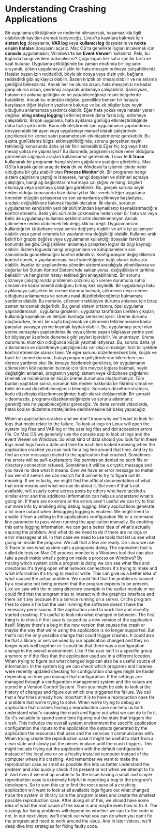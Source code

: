 # Understanding Crashing Applications

Bir uygulama çöktüğünde ve nedenini bilmiyorsak, başarısızlıkla ilgili olabilecek kayıtları aramak isteyeceğiz. Linux'ta kayıtlara bakmak için **sistem log** dosyalarını, **VAR log** veya **kullanıcı log** dosyalarını ve **nokta erişim hataları** dosyasını açarız. Mac OS'ta genellikle logları incelemek için **console** uygulamasını, Windows'ta ise **Event Viewer**'ı kullanırız. Peki, bu loglarda hangi verilere bakmalısınız? Çoğu logun her satırı için bir tarih ve saat bulunur. Uygulama çöktüğünde bu zaman etrafında bir log satırı arayarak, çöken uygulamaya ilişkin bir hata mesajını bulmaya çalışabilirsiniz. Hatalar bazen izin reddedildi, böyle bir dosya veya dizin yok, bağlantı reddedildi gibi açıklayıcı olabilir. Bazen kriptik bir mesaj olabilir ve ne anlama geldiğini bilmezsiniz. Ancak her ne olursa olsun, hata mesajımızı ne kadar garip olursa olsun, çevrimiçi arayarak anlamaya çalışabiliriz. Şanslıysak, hatanın ne anlama geldiğini ve ne yapabileceğimizi resmi belgelerde bulabiliriz. Ancak bu mümkün değilse, genellikle benzer bir hatayla karşılaşan diğer kişilerin yazılarını buluruz ve bu ek bilgiler bize neyin olduğunu anlamamıza yardımcı olabilir. Eğer hata yoksa veya hatalar yararlı değilse, **sling debug logging**'i etkinleştirerek daha fazla bilgi edinmeye çalışabiliriz. Birçok uygulama, hata ayıklama günlüğü etkinleştirildiğinde daha fazla çıktı üretir. Bunu etkinleştirmek için uygulamanın yapılandırma dosyasındaki bir ayarı veya uygulamayı manuel olarak çalıştırırken geçirilecek bir komut satırı parametresini etkinleştirmemiz gerekebilir. Bu ekstra günlükleme bilgisi etkinleştirildiğinde, sorunu gerçekten neyin tetiklediği konusunda daha iyi bir fikir edinebiliriz.Eğer hiç log veya hata mesajı yoksa ne yapmalıyız? Bu durumda, programın içinde neler olduğunu görmemizi sağlayan araçları kullanmamız gerekecek. Linux'te **S Trace** kullanarak bir programın hangi sistem çağrılarını yaptığını görebiliriz. Mac OS'ta karşılık gelen araç de **trois**'dir ve Windows'ta işlemin içinde neler olduğuna bir göz atabilir olan **Process Monitor**'dir. Bir programın hangi sistem çağrılarını yaptığını izleyerek, hangi dosyaları ve dizinleri açmaya çalıştığını, hangi ağ bağlantılarını kurmaya çalıştığını ve hangi bilgileri okumaya veya yazmaya çalıştığını görebiliriz. Bu, gerçek soruna neyin neden olduğu konusunda bize daha iyi bir fikir verebilir.Eğer uygulama önceden düzgün çalışıyorsa ve son zamanlarda çökmeye başladıysa, aradaki değişikliklere bakmak faydalı olacaktır. İlk olarak, sorunun uygulamanın kendisinin yeni bir sürümünden kaynaklanıp kaynaklanmadığını kontrol etmektir. Belki yeni sürümde çökmesine neden olan bir hata var veya belki de uygulamayı kullanma şeklimiz artık desteklenmiyor. Ancak çökmelere neden olabilecek tek değişiklik bu değil. Uygulamamızın kullandığı bir kütüphane veya servis değişmiş olabilir ve artık iyi çalışmıyor olabilir veya genel ortamda bir yapılandırma değişikliği olabilir. Kullanıcı artık belirli bir grupta değilse veya uygulamanın kullandığı dosyalar farklı bir konumda ise gibi. Değişiklikleri anlamaya çalışırken loglar da bilgi kaynağı olabilir. Sistem logunda hangi programların ve kütüphanelerin son zamanlarda güncellendiğini kontrol edebiliriz. Konfigürasyon değişikliklerini kontrol etmek, o yapılandırmayı nasıl yönettiğinize bağlı olarak daha zor olabilir. Ayarlar bir yapılandırma yönetim sistemi aracılığıyla yönetiliyorsa ve değerler bir Sürüm Kontrol Sistemi'nde saklanıyorsa, değişikliklerin tarihine bakabilir ve hangisinin hatayı tetiklediğini anlayabilirsiniz. Bir sorunu çözmeye çalıştığımızda problemin çözümü için üreme durumuna sahip olmanın ne kadar önemli olduğunu birkaç kez söyledik. Bir uygulamayı hata ayıklamaya çalışırken bir üreme durumu bulmak, çökmenin neyin neden olduğunu anlamamıza ve sorunu nasıl düzeltebileceğimizi bulmamıza yardımcı olabilir. Bu nedenle, çökmenin tetikleyen durumu anlamak için biraz zaman harcamak değerlidir. Bu, genel sistem ortamını, özel uygulama yapılandırmasını, uygulama girişlerini, uygulama tarafından üretilen çıkışları, kullandığı kaynakları ve iletişim kurduğu servisleri içerir. Üreme durumu oluştururken, temiz bir sayfa başlamak ve çökmenin tetiklenmesine kadar parçaları yavaşça yerine koymak faydalı olabilir. Bu, uygulamayı yerel olan yerine varsayılan yapılandırma ile veya çökme yapan bilgisayar yerine yeni bir bilgisayar üzerinde denemek gibi şeyleri içerebilir. Ve unutmayın, üreme durumunu mümkün olduğunca küçük yapmak istiyoruz. Bu, sorunu daha iyi anlamamıza ve düzeltmeye çalıştığımızda var olup olmadığını hızlı bir şekilde kontrol etmemize olanak tanır. Ve eğer sorunu düzeltemezsek bile, küçük ve basit bir üreme durumu, hatayı program geliştiricilerine bildirirken son derece yardımcı olur. Bu konuyu özetlemek gerekirse, bir uygulamanın çökmesinin kök nedenini bulmak için tüm mevcut loglara bakmalı, neyin değiştiğini anlamalı, programın yaptığı sistem veya kütüphane çağrılarını izlemeli ve mümkünse en küçük üreme durumunu oluşturmalıyız. Tüm bunları yaptıktan sonra, sorunun kök nedeni hakkında bir fikrimiz olmalı ve belki de nasıl düzeltebileceğimizi bileceğiz. Sorunları düzeltme stratejisi, kodu düzelteyip düzeltemeyeğimize bağlı olarak değişecektir. Bir sonraki videomuzda, programı düzeltemediğinizde ve sorunu atlatmanız gerektiğinde ne yapabileceğinizi göreceğiz. Ve daha sonraki videolarda, hatalı kodları düzeltme stratejilerine derinlemesine bir bakış yapacağız.

When an application crashes and we don't know why we'll want to look for logs that might relate to the failure. To look at logs on Linux will open the system log files and VAR log or the user log files and dot accession errors file. On Mac OS we generally use the console app to look at logs and the event Viewer on Windows. So what kind of data should you look for in these logs most logs have a date and time for each line locked knowing when the application crashed you can look for a log line around that time. And try to find an error message related to the application that crashed. Sometimes the errors will be self-explanatory like permission denied no such file or directory connection refused. Sometimes it will be a cryptic message and you have no idea what it means. Ever we have an error message no matter how weird it seems we can search for it online to try to figure out its meaning. If we're lucky, we might find the official documentation of what that error means and what we can do about it. But even if that's not available, will usually come across posts by others who have tackled a similar error and this additional information can help us understand what's going on. If there are no errors or the errors aren't useful we can try to find out more info by enabling sling debug logging. Many applications generate a lot more output when debugging logging is enabled. We might need to enable it from a setting in the applications configuration file or a command line parameter to pass when running the application manually. By enabling this extra logging information, we can get a better idea of what's actually causing the problem. And what do we need to do if there are no logs or error messages at all. In that case we need to use tools that let us see what going on inside the program. We call that a few are ready. On Linux we use S Trace to see what system calls a programs doing. The equivalent tool is called de trois on Mac OS process monitor is a Windows tool that can also take a peek inside what's going on inside a process on Windows? By tracing which system calls a program is doing we can see what files and directories it's trying open what network connections it's trying to make and what information it's trying to read or write. This can give us a better idea of what caused the actual problem. We could find that the problem is caused by a resource not being present that the program expects to be present. Like we saw with the missing directory example in the earlier module or we could find that the program tries to interact with the graphics interface and there isn't any because it's a service running on a server. Or the program tries to open a file but the user running the software doesn't have the necessary permissions. If the application used to work fine and recently started crashing. It's useful to look into what changed in between. The first thing is to check if the issue is caused by a new version of the application itself. Maybe there's a bug in the new version that causes the crash or maybe the way that we're using the application is no longer supported. But that's not the only possible change that could trigger crashes. It could also be that a library or service used by our application changed and they no longer work well together or it could be that there was a configuration change in the overall environment. Like if the user isn't in a specific group anymore or if the files that the application used are in a different location. When trying to figure out what changed logs can also be a useful source of information. In the system log we can check which programs and libraries were recently updated checking for configuration changes might be harder depending on how you manage that configuration. If the settings are managed through a configuration management system and the values are stored in a Version Control System. Then you might be able to look at the history of changes and figure out which one triggered the failure. We call that a few times already how important it is to have a reproduction case for a problem that we're trying to solve. When we're trying to debug an application that crashes finding a reproduction case can help us both understand what's causing the crash and figure out what we can do to fix it. So it's valuable to spend some time figuring out the state that triggers the crash. This includes the overall system environment the specific application configuration the inputs to the application the outputs generated by the application the resources that uses and the services it communicates with. When trying create the reproduction case it might be useful to start from a clean slate and slowly put the pieces in place until the crash triggers. This might include trying out the application with the default configuration instead of the local one or on a freshly installed computer instead of the computer where it's crashing. And remember we want to make the reproduction case as small as possible this lets us better understand the problem and also quickly check if its present or not when we attempt to fix it. And even if we end up unable to fix the issue having a small and simple reproduction case is extremely helpful in reporting a bug to the program's developers. So to sum this up to find the root cause of a crashing application will want to look at all available logs figure out what changed trace the system or library calls the program makes and create the smallest possible reproduction case. After doing all of this, we should have some idea of what the root cause of the issue is and maybe even how to fix it. The strategy for fixing problems will depend on whether we can fix the code or not. In our next video, we'll check out what you can do when you can't fix the program and need to work around the issue. And in later videos, we'll deep dive into strategies for fixing faulty code.